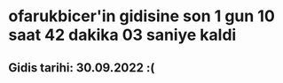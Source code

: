 # ofarukbicer'in gidisine son 1 gun 10 saat 42 dakika 03 saniye kaldi

## Gidis tarihi: 30.09.2022 :(